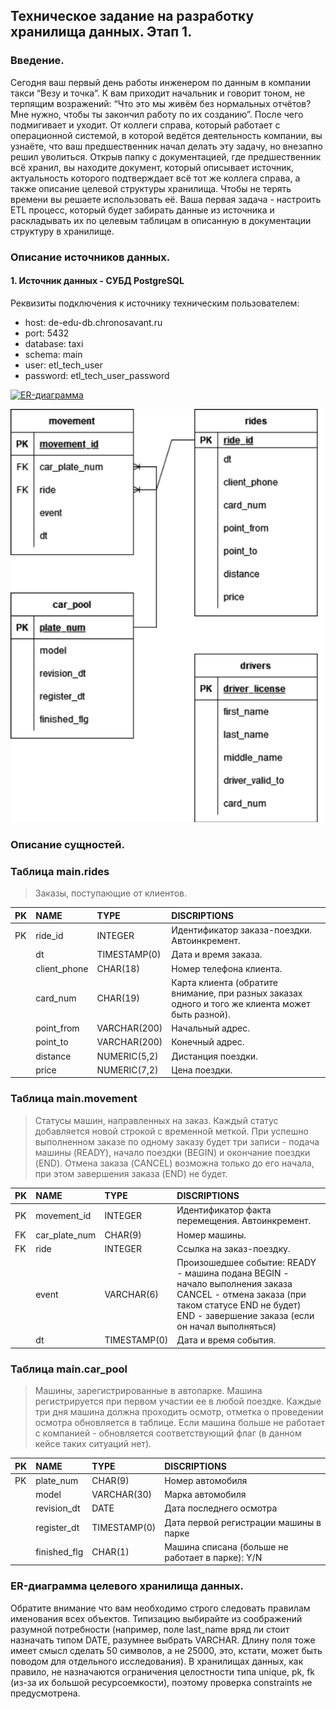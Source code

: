 ## Техническое задание на разработку хранилища данных. Этап 1.
### Введение.
Сегодня ваш первый день работы инженером по данным в компании такси
“Везу и точка”. К вам приходит начальник и говорит тоном, не терпящим возражений:
“Что это мы живём без нормальных отчётов? Мне нужно, чтобы ты закончил работу
по их созданию”. После чего подмигивает и уходит. От коллеги справа, который
работает с операционной системой, в которой ведётся деятельность компании, вы
узнаёте, что ваш предшественник начал делать эту задачу, но внезапно решил
уволиться.
Открыв папку с документацией, где предшественник всё хранил, вы находите
документ, который описывает источник, актуальность которого подтверждает всё тот
же коллега справа, а также описание целевой структуры хранилища. Чтобы не терять
времени вы решаете использовать её.
Ваша первая задача - настроить ETL процесс, который будет забирать данные
из источника и раскладывать их по целевым таблицам в описанную в документации
структуру в хранилище.
### Описание источников данных.
#### 1. Источник данных - СУБД PostgreSQL
Реквизиты подключения к источнику техническим пользователем:
- host: de-edu-db.chronosavant.ru
- port: 5432
- database: taxi
- schema: main
- user: etl_tech_user
- password: etl_tech_user_password

[![ER-диаграмма](https://readme-typing-svg.herokuapp.com?color=%2336BCF7&lines=ER-диаграмма)](https://git.io/typing-svg)

![ER-диаграмма](https://github.com/dalv119/Data_Engineer/blob/main/Projects/DWH-Taxi/ER1.png)


### Описание сущностей.
  ### Таблица main.rides
> Заказы, поступающие от клиентов.

PK     | NAME  | TYPE | DISCRIPTIONS
:------|:------|:-----|:------------
PK | ride_id | INTEGER | Идентификатор заказа-поездки. Автоинкремент.
|   | dt |TIMESTAMP(0) | Дата и время заказа.
|   | client_phone | CHAR(18) | Номер телефона клиента.
|   | card_num | CHAR(19) | Карта клиента (обратите внимание, при разных заказах одного и того же клиента может быть разной).
|   | point_from | VARCHAR(200) | Начальный адрес. 
|   | point_to | VARCHAR(200) | Конечный адрес.
|   | distance | NUMERIC(5,2) | Дистанция поездки.
|   | price | NUMERIC(7,2) | Цена поездки.

 ### Таблица main.movement
> Статусы машин, направленных на заказ. Каждый статус добавляется новой строкой с
временно́й меткой. При успешно выполненном заказе по одному заказу будет три
записи - подача машины (READY), начало поездки (BEGIN) и окончание поездки (END).
Отмена заказа (CANCEL) возможна только до его начала, при этом завершения
заказа (END) не будет.

PK     | NAME  | TYPE | DISCRIPTIONS
:------|:------|:-----|:------------
PK | movement_id | INTEGER | Идентификатор факта перемещения. Автоинкремент.
FK | car_plate_num | CHAR(9) | Номер машины.
FK | ride | INTEGER | Ссылка на заказ-поездку.
| | event | VARCHAR(6) | Произошедшее событие: READY - машина подана BEGIN - начало выполнения заказа CANCEL - отмена заказа (при таком статусе END не будет) END - завершение заказа (если он начал выполняться)
| | dt | TIMESTAMP(0) | Дата и время события.

### Таблица main.car_pool
> Машины, зарегистрированные в автопарке. Машина регистрируется при первом
участии ее в любой поездке. Каждые три дня машина должна проходить осмотр,
отметка о проведении осмотра обновляется в таблице. Если машина больше не
работает с компанией - обновляется соответствующий флаг (в данном кейсе таких
ситуаций нет).

PK     | NAME  | TYPE | DISCRIPTIONS
:------|:------|:-----|:------------
PK | plate_num | CHAR(9) | Номер автомобиля
| | model | VARCHAR(30) | Марка автомобиля
| | revision_dt | DATE | Дата последнего осмотра
| | register_dt | TIMESTAMP(0) | Дата первой регистрации машины в парке
| | finished_flg | CHAR(1) | Машина списана (больше не работает в парке): Y/N

### ER-диаграмма целевого хранилища данных.
Обратите внимание что вам необходимо строго следовать правилам именования всех объектов. Типизацию выбирайте из соображений разумной
потребности (например, поле last_name вряд ли стоит назначать типом DATE,
разумнее выбрать VARCHAR. Длину поля тоже имеет смысл сделать 50 символов, а
не 25000, это, кстати, может быть поводом для отдельного исследования).
В хранилищах данных, как правило, не назначаются ограничения целостности
типа unique, pk, fk (из-за их большой ресурсоемкости), поэтому проверка constraints не
предусмотрена.

